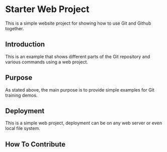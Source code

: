 # Starter Web Project

This is a simple website project for showing how to use Git and Github together.

## Introduction

This is an example that shows different parts of the Git repository and various commands using a web project.

## Purpose

As stated above, the main purpose is to provide simple examples for Git training demos.

## Deployment

This is a simple web project, deployment can be on any web server or even local file system.

## How To Contribute
